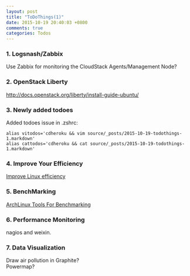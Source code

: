 ```yaml
---
layout: post
title: "ToDoThings(1)"
date: 2015-10-19 20:40:03 +0800
comments: true
categories: Todos
---
```

### 1. Logsnash/Zabbix

Use Zabbix for monitoring the CloudStack Agents/Management Node?     

### 2. OpenStack Liberty

http://docs.openstack.org/liberty/install-guide-ubuntu/

### 3. Newly added todoes

Added todoes issue in .zshrc:    

```
alias vitodos='cdheroku && vim source/_posts/2015-10-19-todothings-1.markdown'
alias cattodos='cdheroku && cat source/_posts/2015-10-19-todothings-1.markdown'
```

### 4. Improve Your Efficiency

[Improve Linux efficiency](http://embeddedlinux.org.cn/html/xingyexinwen/201510/19-3991.html?bsh_bid=768829175)    

### 5. BenchMarking

[ArchLinux Tools For Benchmarking](https://wiki.archlinux.org/index.php/Benchmarking)    

### 6. Performance Monitoring

nagios and weixin.    


### 7. Data Visualization
Draw air pollution in Graphite?     
Powermap?    
